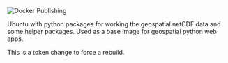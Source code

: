 ![Docker Publishing](https://github.com/pacificclimate/docker-geospatial-python/workflows/Docker%20Publishing/badge.svg)

Ubuntu with python packages for working the geospatial netCDF data and some helper packages. Used as a base image for geospatial python web apps.

This is a token change to force a rebuild.